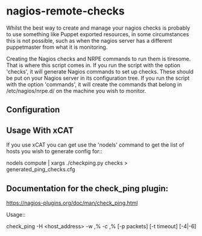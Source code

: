 nagios-remote-checks
=======================

Whilst the best way to create and manage your nagios checks is probably to use
something like Puppet exported resources, in some circumstances this is not
possible, such as when the nagios server has a different puppetmaster from what
it is monitoring.

Creating the Nagios checks and NRPE commands to run them is tiresome. That is
where this script comes in. If you run the script with the option 'checks', it
will generate Nagios commands to set up checks. These should be put on your
Nagios server in its configuration tree. If you run the script with the option
'commands', it will create the commands that belong in /etc/nagios/nrpe.d/ on
the machine you wish to monitor.

Configuration
-------------


Usage With xCAT
---------------

If you use xCAT you can get use the 'nodels' command to get the list of
hosts you wish to generate config for::

  nodels compute | xargs ./checkping.py checks > generated_ping_checks.cfg



Documentation for the check_ping plugin:
----------------------------------------

https://nagios-plugins.org/doc/man/check_ping.html

Usage::

  check_ping -H <host_address> -w <wrta>,<wpl>% -c <crta>,<cpl>%
   [-p packets] [-t timeout] [-4|-6]


